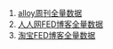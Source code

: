 1. [alloy周刊全量数据](./alloyWeek/alloyWeekJson.md)
2. [人人网FED博客全量数据](./renren/renrenFed.md)
3. [淘宝FED博客全量数据](./taobao/taobaoFed.md)